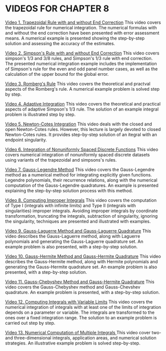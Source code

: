 #  VIDEOS FOR CHAPTER 8

[Video 1. Trapezoidal Rule with and without End Correction](https://www.youtube.com/watch?v=7obHkHiTyTM) This video covers the trapezoidal rule for numerical integration. The numerical formulas with and without the end correction have been presented with error assessment means. A numerical example is presented showing the step-by-step solution and assessing the accuracy of the estimates.

[Video 2. Simpson's Rule with and without End Correction](https://youtu.be/sMswAjyNZz0) This video covers simpson's 1/3 and 3/8 rules, and Simpson's 1/3 rule with end correction. The presented numerical integration example includes the implementation of Simpson's rule for the even and odd panel number cases, as well as the calculation of the upper bound for the global error.

[Video 3. Romberg's Rule](https://youtube.com/video/4EIfPGYe3L8/) This video covers the theoretical and practval aspects of the Romberg's rule. A numerical example problem is solved step by step.

[Video 4. Adaptive Integration](https://youtu.be/bDPjUDB9m9s) This video covers the theoretical and practical aspects of adaptive Simpson's 1/3 rule. The solution of an example integral problem is illustrated step by step.

[Video 5. Newton-Cotes Integration](https://youtu.be/EbT8k_gU5dM) This video deals with the closed and open Newton-Cotes rules. However, this lecture is largely devoted to closed Newton-Cotes rules. It provides step-by-step solution of an itegral with an endpoint singularity.

[Video 6. Integration of Nonuniformly Spaced Discrete Functions](https://youtu.be/41FAic-ZOjw) This video covers numerical integration of nonuniformly spaced discrete datasets using variants of the trapezoidal and simpsons's rules.

[Video 7. Gauss-Legendre Method](https://youtu.be/0ZqziMFom6U) This video covers the Gauss-Legendre method as a numerical method for integrating explicitly given functions. Legendre polynomials, their recurrence relations, along with the numerical computation of the Gauss-Legendre quadratures. An example is presented explaining the step-by-step solution process with this method.

[Video 8. Computing Improper Integrals](https://youtu.be/Fftq-DSoaD0) This video covers the computation of Type I (integrals with infinite limits) and Type II (integrals with singularities) improper integrals. Avoiding improper integrals by coordinate transformation, truncating the integrals, subtraction of singularity, ignoring the singularity, techniques are presented and illustrated with examples.

[Video 9. Gauss-Laguerre Method and Gauss-Laguerre Quadrature](https://youtu.be/_54xFHDDOGo) This video describes the Gauss-Laguerre method, along with Laguerre polynomials and generating the Gauss-Laguerre quadrature set. An example problem is also presented, with a step-by-step solution.

[Video 10. Gauss-Hermite Method and Gauss-Hermite Quadrature](https://youtu.be/hoCFDnR4XuU) This video describes the Gauss-Hermite method, along with Hermite polynomials and generating the Gauss-Hermite quadrature set. An example problem is also presented, with a step-by-step solution.

[Video 11. Gauss-Chebyshev Method and Gauss-Hermite Quadrature](https://youtu.be/won82wgw6QE) This video covers the Gauss-Chebyshev method and Gauss-Chevshev quadrature. An example problem is presented, with a step-by-step solution.

[Video 12. Computing Integrals with Variable Limits](https://youtu.be/-WJPo2gDDww) This video covers the numerical integration of integrals with at least one of the limits of integration depends on a parameter or variable. The integrals are transformed to the ones over a fixed integration range. The solution to an example problem is carried out step by step.

[Video 13. Numerical Computation of Multiple Integrals ](https://youtu.be/zkbDMtPJqqM) This video cover two- and three-dimensional integrals, application areas, and numerical solution strategies. An illustrative example problem is solved step-by-step.
